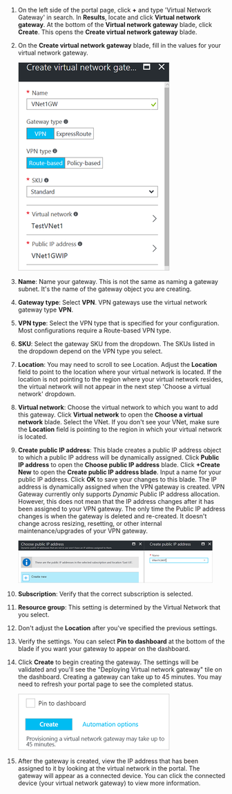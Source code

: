 1. On the left side of the portal page, click **+** and type 'Virtual Network Gateway' in search. In **Results**, locate and click **Virtual network gateway**. At the bottom of the **Virtual network gateway** blade, click **Create**. This opens the **Create virtual network gateway** blade.
2. On the **Create virtual network gateway** blade, fill in the values for your virtual network gateway.

    ![Create virtual network gateway blade fields](./media/vpn-gateway-add-gw-s2s-rm-portal-include/newgw.png "New gateway")
3. **Name**: Name your gateway. This is not the same as naming a gateway subnet. It's the name of the gateway object you are creating.
4. **Gateway type**: Select **VPN**. VPN gateways use the virtual network gateway type **VPN**. 
5. **VPN type**: Select the VPN type that is specified for your configuration. Most configurations require a Route-based VPN type.
6. **SKU**: Select the gateway SKU from the dropdown. The SKUs listed in the dropdown depend on the VPN type you select.
7. **Location**: You may need to scroll to see Location. Adjust the **Location** field to point to the location where your virtual network is located. If the location is not pointing to the region where your virtual network resides, the virtual network will not appear in the next step 'Choose a virtual network' dropdown.
8. **Virtual network**: Choose the virtual network to which you want to add this gateway. Click **Virtual network** to open the **Choose a virtual network** blade. Select the VNet. If you don't see your VNet, make sure the **Location** field is pointing to the region in which your virtual network is located.
9. **Create public IP address**: This blade creates a public IP address object to which a public IP address will be dynamically assigned. Click **Public IP address** to open the **Choose public IP address** blade. Click **+Create New** to open the **Create public IP address blade**. Input a name for your public IP address. Click **OK** to save your changes to this blade. The IP address is dynamically assigned when the VPN gateway is created. VPN Gateway currently only supports *Dynamic* Public IP address allocation. However, this does not mean that the IP address changes after it has been assigned to your VPN gateway. The only time the Public IP address changes is when the gateway is deleted and re-created. It doesn't change across resizing, resetting, or other internal maintenance/upgrades of your VPN gateway.

    ![Create public IP](./media/vpn-gateway-add-gw-s2s-rm-portal-include/createpip.png "Create PIP")
10. **Subscription**: Verify that the correct subscription is selected.
11. **Resource group**: This setting is determined by the Virtual Network that you select. 
12. Don't adjust the **Location** after you've specified the previous settings.
13. Verify the settings. You can select **Pin to dashboard** at the bottom of the blade if you want your gateway to appear on the dashboard.
14. Click **Create** to begin creating the gateway. The settings will be validated and you'll see the "Deploying Virtual network gateway" tile on the dashboard. Creating a gateway can take up to 45 minutes. You may need to refresh your portal page to see the completed status.

    ![Create gateway](./media/vpn-gateway-add-gw-s2s-rm-portal-include/creategw.png "Create gateway")
15. After the gateway is created, view the IP address that has been assigned to it by looking at the virtual network in the portal. The gateway will appear as a connected device. You can click the connected device (your virtual network gateway) to view more information.
